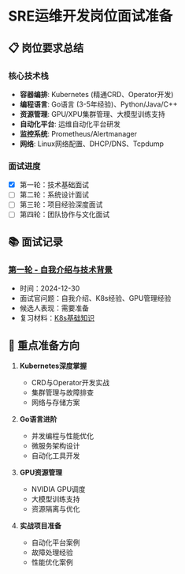 # SRE运维开发岗位面试准备

## 📋 岗位要求总结

### 核心技术栈
- **容器编排**: Kubernetes (精通CRD、Operator开发)
- **编程语言**: Go语言 (3-5年经验)、Python/Java/C++
- **资源管理**: GPU/XPU集群管理、大模型训练支持
- **自动化平台**: 运维自动化平台研发
- **监控系统**: Prometheus/Alertmanager
- **网络**: Linux网络配置、DHCP/DNS、Tcpdump

### 面试进度
- [x] 第一轮：技术基础面试
- [ ] 第二轮：系统设计面试  
- [ ] 第三轮：项目经验深度面试
- [ ] 第四轮：团队协作与文化面试

## 📚 面试记录

### [第一轮 - 自我介绍与技术背景](./round1/interview.md)
- 时间：2024-12-30
- 面试官问题：自我介绍、K8s经验、GPU管理经验
- 候选人表现：需要准备
- 复习材料：[K8s基础知识](./round1/review.md)

## 🎯 重点准备方向

1. **Kubernetes深度掌握**
   - CRD与Operator开发实战
   - 集群管理与故障排查
   - 网络与存储方案

2. **Go语言进阶**
   - 并发编程与性能优化
   - 微服务架构设计
   - 自动化工具开发

3. **GPU资源管理**
   - NVIDIA GPU调度
   - 大模型训练支持
   - 资源隔离与优化

4. **实战项目准备**
   - 自动化平台案例
   - 故障处理经验
   - 性能优化案例 